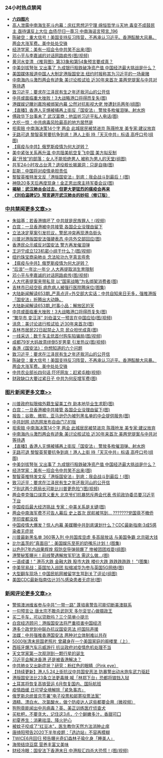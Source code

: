<div class="catlist">
<h3>24小时热点禁闻</h3>
<ul>
<li><b><a href="64photo" target="_blank">六四图片</a></b></li>
<li><a href="https://github.com/fqnews/bnews/blob/master/comments/20200524/1333483.md">高人泄露中南海生死斗内幕：庆红思想沪宁理 绵恒哲学斗天地 毒变不成鼓民主 亟待谋反上大位 血债尽归一尊习 中南海谣言预言_196</a></li>
<li><a href="https://github.com/fqnews/bnews/blob/master/cbnews/20200524/1333468.md">陈破空：重大信号！美国支持反习阵营，不再承认习近平。香港酝酿大风暴。两会大涨军费。美中处处交锋 </a></li>
<li><a href="https://github.com/fqnews/bnews/blob/master/topimagenews/20200524/1333588.md">经济学家：美有一招会令中共笑不出来(图)</a></li>
<li><a href="https://github.com/fqnews/bnews/blob/master/cbnews/20200524/1333719.md">邓小平与李嘉诚的对话网路疯传(图/视频)</a></li>
<li><a href="https://github.com/fqnews/bnews/blob/master/comments/20200524/1333454.md">黄河水变清 《推背图》第33象和第54象预言要成真？</a></li>
<li><a href="https://github.com/fqnews/bnews/blob/master/topimagenews/20200524/1333678.md">中美剑拔弩张 又出事了 九成银行股跌破净资产值 中国经济最大挑战是什么？</a></li>
<li><a href="https://github.com/fqnews/bnews/blob/master/cnnews/hknews/20200524/1333469.md">美国媒体报道中国人大制定港版国安法 纽约时报称其为习近平的一场豪赌</a></li>
<li><a href="https://github.com/fqnews/bnews/blob/master/topimagenews/20200524/1333729.md">中南海内斗激烈两会有迹象 美讨论核试验 近30年来首次 美两党提案与中共对等待遇</a></li>
<li><a href="https://github.com/fqnews/bnews/blob/master/comments/20200524/783172.md">致习近平：要求在江泽民有生之年还我河山的公开信</a></li>
<li><a href="https://github.com/fqnews/bnews/blob/master/cbnews/20200524/1333657.md">中共或面临重大挫败！3大战略港口将得而复失(图)</a></li>
<li><a href="https://github.com/fqnews/bnews/blob/master/yule/20200524/1333465.md">港媒娱记曝刘嘉玲被绑架内幕 公然对抗影视大佬 惨遭封杀两年(组图)</a></li>
<li><a href="https://github.com/fqnews/bnews/blob/master/topimagenews/20200524/1333704.md">【直播】香港人无惧被捕再上街反「国安法」 警放多枚催泪弹、射水炮</a></li>
<li><a href="https://github.com/fqnews/bnews/blob/master/cnnews/20200524/1333708.md">傅政华下台事未了 武汉富商：他监听习近平私人电话(图)</a></li>
<li><a href="https://github.com/fqnews/bnews/blob/master/cnnews/20200524/1333573.md">大吃一惊：中共病毒风险最高的地方居然是</a></li>
<li><a href="https://github.com/fqnews/bnews/blob/master/topimagenews/20200524/1333801.md">拒索赔 中南海决策14个字 两会 此城居民被禁进京 陈薇抢发 美专家:建议放弃</a></li>
<li><a href="https://github.com/fqnews/bnews/blob/master/topimagenews/20200524/1333679.md">无路可退 黎智英誓要抗争到底！港人上街 持「天灭中共」标语 高呼口号(组图)</a></li>
<li><a href="https://github.com/fqnews/bnews/blob/master/cbnews/20200524/1333703.md">【瘟疫与中共】俄罗斯疫情为何大逆转？</a></li>
<li><a href="https://github.com/fqnews/bnews/blob/master/comments/20200524/1333482.md">美中紧张关系再升温 中共阻美航空复飞中国 美方拟反制</a></li>
<li><a href="https://github.com/fqnews/bnews/blob/master/funmedia/20200524/1333654.md">最“开放”的部落：女人不能拒绝男人 被称为男人的天堂(组图)</a></li>
<li><a href="https://github.com/fqnews/bnews/blob/master/cnnews/hknews/20200524/1333504.md">共军24小时攻占台湾？退役舰长揭漏洞：只是自嗨(图)</a></li>
<li><a href="https://github.com/fqnews/bnews/blob/master/worldnews/usa/20200524/1333478.md">彭斯：中国将对疫情承担责任</a></li>
<li><a href="https://github.com/fqnews/bnews/blob/master/topimagenews/20200524/1333497.md">黎智英推特发文反「港版国安法」到底：我会战斗到最后！(图)</a></li>
<li><a href="https://github.com/fqnews/bnews/blob/master/worldnews/20200524/1333492.md">神隐20多天后再度现身！金正恩出席主持军委会议(图)</a></li>
<li><b><a href="https://github.com/fqnews/bnews/blob/master/comments/20200211/1275071.md" target="_blank">揭秘：武汉肺炎会过去，但更大更猛烈的瘟疫会再来</a></b></li>
<li><b><a href="https://github.com/fqnews/bnews/blob/master/comments/20200207/1272816.md" target="_blank">《刘伯温碑记》预言避开武汉肺炎的妙招（修订版）</a></b></li>
</ul>
</div>

<div class="catlist">
<h3><a href="https://github.com/fqnews/bnews/blob/master/cbnews/" target="_blank">中共禁闻</a><span><a href="https://github.com/fqnews/bnews/blob/master/cbnews/" target="_blank" rel="nofollow">更多文章>></a></span></h3>
<ul>
<li><a href="https://github.com/fqnews/bnews/blob/master/cbnews/20200525/1333875.md" target="_blank">朱镕基：若香港搞坏了 中共就是民族罪人！(视频)</a></li>
<li><a href="https://github.com/fqnews/bnews/blob/master/cbnews/20200525/1333849.md" target="_blank">白宫：一旦香港被中共接管 各国企业没理由留下</a></li>
<li><a href="https://github.com/fqnews/bnews/blob/master/cbnews/20200524/1333825.md" target="_blank">立法决定草案引发抗议，警民冲突再现港岛街头</a></li>
<li><a href="https://github.com/fqnews/bnews/blob/master/cbnews/20200524/1333822.md" target="_blank">川普对港版国安法强硬表态 中共外交部回应(图)</a></li>
<li><a href="https://github.com/fqnews/bnews/blob/master/cbnews/20200524/1333819.md" target="_blank">香港民众示威反对国安法 警方再发催泪弹</a></li>
<li><a href="https://github.com/fqnews/bnews/blob/master/cbnews/20200524/1333813.md" target="_blank">王沪宁成立123机密小组干什么？(图/视频)</a></li>
<li><a href="https://github.com/fqnews/bnews/blob/master/cbnews/20200524/782836.md" target="_blank">纽约珠宝商染肺炎 念法轮功九字真言痊愈</a></li>
<li><a href="https://github.com/fqnews/bnews/blob/master/cbnews/20200524/1333703.md" target="_blank">【瘟疫与中共】俄罗斯疫情为何大逆转？</a></li>
<li><a href="https://github.com/fqnews/bnews/blob/master/cbnews/20200524/1333738.md" target="_blank">“后浪”一年比一年少 人大再提取消生育限制</a></li>
<li><a href="https://github.com/fqnews/bnews/blob/master/cbnews/20200524/1333719.md" target="_blank">邓小平与李嘉诚的对话网路疯传(图/视频)</a></li>
<li><a href="https://github.com/fqnews/bnews/blob/master/cbnews/20200524/1333700.md" target="_blank">人大代表提案夹带私货 以“国家战略”为名绑架消费者(图)</a></li>
<li><a href="https://github.com/fqnews/bnews/blob/master/cbnews/20200524/1333694.md" target="_blank">吉林市已经空街 病危病人被强行医院腾床位(图集)</a></li>
<li><a href="https://github.com/fqnews/bnews/blob/master/cbnews/20200524/1333690.md" target="_blank">大陆新闻解读653期_严真点评+外交部大实话：中共自知来日无多，强推港版「国安法」折腾出大动静。</a></li>
<li><a href="https://github.com/fqnews/bnews/blob/master/cbnews/20200524/1333665.md" target="_blank">大陆新闻解读653期_时事小品：解放区的天</a></li>
<li><a href="https://github.com/fqnews/bnews/blob/master/cbnews/20200524/1333657.md" target="_blank">中共或面临重大挫败！3大战略港口将得而复失(图)</a></li>
<li><a href="https://github.com/fqnews/bnews/blob/master/cbnews/20200524/1333644.md" target="_blank">“繁华市 变汪洋” 刘伯温又一预言在中国应验(图/视频)</a></li>
<li><a href="https://github.com/fqnews/bnews/blob/master/cbnews/20200524/1333592.md" target="_blank">消息：美讨论进行核试验 近30年来首次(图)</a></li>
<li><a href="https://github.com/fqnews/bnews/blob/master/cbnews/20200524/1333591.md" target="_blank">吉林市居民22日起禁止入京 民众担忧成真(图)</a></li>
<li><a href="https://github.com/fqnews/bnews/blob/master/cbnews/20200524/1333590.md" target="_blank">一线采访：数千车主低首付购车陷骗局(图/视频)</a></li>
<li><a href="https://github.com/fqnews/bnews/blob/master/cbnews/20200524/1333589.md" target="_blank">成都79岁大妈故意绊倒5岁男童 引发热议(图/视频)</a></li>
<li><a href="https://github.com/fqnews/bnews/blob/master/cbnews/20200524/1333500.md" target="_blank">香港《国安法》：你想知道的六个问题</a></li>
<li><a href="https://github.com/fqnews/bnews/blob/master/comments/20200524/783172.md" target="_blank">致习近平：要求在江泽民有生之年还我河山的公开信</a></li>
<li><a href="https://github.com/fqnews/bnews/blob/master/cbnews/20200524/1333468.md" target="_blank">陈破空：重大信号！美国支持反习阵营，不再承认习近平。香港酝酿大风暴。两会大涨军费。美中处处交锋</a></li>
<li><a href="https://github.com/fqnews/bnews/blob/master/cbnews/20200524/1333415.md" target="_blank">中共农业部长四句话 吓坏网友：赶紧屯粮(视频)</a></li>
<li><a href="https://github.com/fqnews/bnews/blob/master/cbnews/20200524/1333406.md" target="_blank">财政缺口大要过紧日子 中共为何反增军费(图)</a></li>

</ul>
</div>
<div class="catlist">
<h3><a href="https://github.com/fqnews/bnews/blob/master/topimagenews/" target="_blank">图片新闻</a><span><a href="https://github.com/fqnews/bnews/blob/master/topimagenews/" target="_blank" rel="nofollow">更多文章>></a></span></h3>
<ul>
<li><a href="https://github.com/fqnews/bnews/blob/master/topimagenews/20200525/1333852.md" target="_blank">川普政府拟限缩外籍生留美工作 助本地毕业生求职(图)</a></li>
<li><a href="https://github.com/fqnews/bnews/blob/master/topimagenews/20200525/1333851.md" target="_blank">白宫：一旦香港被中共接管 各国企业没理由留下(图)</a></li>
<li><a href="https://github.com/fqnews/bnews/blob/master/topimagenews/20200524/1333830.md" target="_blank">报告：谷歌、微软、亚马逊仍为被列黑名单的中企提供服务(图)</a></li>
<li><a href="https://github.com/fqnews/bnews/blob/master/topimagenews/20200524/1333826.md" target="_blank">中共封网 动态网发布自由门7.81版</a></li>
<li><a href="https://github.com/fqnews/bnews/blob/master/topimagenews/20200524/1333801.md" target="_blank">拒索赔 中南海决策14个字 两会 此城居民被禁进京 陈薇抢发 美专家:建议放弃</a></li>
<li><a href="https://github.com/fqnews/bnews/blob/master/topimagenews/20200524/1333729.md" target="_blank">中南海内斗激烈两会有迹象 美讨论核试验 近30年来首次 美两党提案与中共对等待遇</a></li>
<li><a href="https://github.com/fqnews/bnews/blob/master/topimagenews/20200524/1333704.md" target="_blank">【直播】香港人无惧被捕再上街反「国安法」 警放多枚催泪弹、射水炮</a></li>
<li><a href="https://github.com/fqnews/bnews/blob/master/topimagenews/20200524/1333679.md" target="_blank">无路可退 黎智英誓要抗争到底！港人上街 持「天灭中共」标语 高呼口号(组图)</a></li>
<li><a href="https://github.com/fqnews/bnews/blob/master/topimagenews/20200524/1333678.md" target="_blank">中美剑拔弩张 又出事了 九成银行股跌破净资产值 中国经济最大挑战是什么？</a></li>
<li><a href="https://github.com/fqnews/bnews/blob/master/topimagenews/20200524/1333588.md" target="_blank">经济学家：美有一招会令中共笑不出来(图)</a></li>
<li><a href="https://github.com/fqnews/bnews/blob/master/topimagenews/20200524/1333497.md" target="_blank">黎智英推特发文反「港版国安法」到底：我会战斗到最后！(图)</a></li>
<li><a href="https://github.com/fqnews/bnews/blob/master/comments/20200524/783172.md" target="_blank">致习近平：要求在江泽民有生之年还我河山的公开信</a></li>
<li><a href="https://github.com/fqnews/bnews/blob/master/topimagenews/20200524/1333491.md" target="_blank">“FBI这两个原局长可能比川普更危险”(图/视频)</a></li>
<li><a href="https://github.com/fqnews/bnews/blob/master/topimagenews/20200523/1333395.md" target="_blank">两会李克强口误意义重大 北京爷们抗暴怒斥两会代表 传前政协委员要习近平下台</a></li>
<li><a href="https://github.com/fqnews/bnews/blob/master/topimagenews/20200523/1333394.md" target="_blank">中国疫后最大经济挑战 专家：中美关系是关键(图)</a></li>
<li><a href="https://github.com/fqnews/bnews/blob/master/topimagenews/20200523/1333370.md" target="_blank">两会中南海军费不可告人幕后 史上首次 民航被骂到… ???????党国竟不撤侨 学印度都没戏</a></li>
<li><a href="https://github.com/fqnews/bnews/blob/master/topimagenews/20200523/1333310.md" target="_blank">中国疫情大爆发？惊人内幕 美媒曝中共到底谋划什么？CDC最新指南:3成5感染者无症状</a></li>
<li><a href="https://github.com/fqnews/bnews/blob/master/topimagenews/20200523/1333279.md" target="_blank">川普最新黑名单 360等入列 中共国库空虚 多高层放话 与美国争霸 北京砸大钱</a></li>
<li><a href="https://github.com/fqnews/bnews/blob/master/topimagenews/20200523/1333231.md" target="_blank">比尔盖茨的“真面目”：美国娱乐至死的奶嘴乐计划！(图集)</a></li>
<li><a href="https://github.com/fqnews/bnews/blob/master/topimagenews/20200523/1333211.md" target="_blank">以色列7年内战果辉煌 叙防空导弹弱爆了 惨被团团戏耍(组图)</a></li>
<li><a href="https://github.com/fqnews/bnews/blob/master/topimagenews/20200523/1333173.md" target="_blank">港警秘笈曝光！前线警遇解放军犯法 需这么做…(图)</a></li>
<li><a href="https://github.com/fqnews/bnews/blob/master/topimagenews/20200523/1333071.md" target="_blank">一语成谶！“ 港币大跌 金融大跌 股市大跌 楼价大跌 跌跌跌跌跌！ ”(图集)</a></li>
<li><a href="https://github.com/fqnews/bnews/blob/master/topimagenews/20200523/1333047.md" target="_blank">中美贸易战：英国加入战团 拟缩减华为参与英国5G网络(图)</a></li>
<li><a href="https://github.com/fqnews/bnews/blob/master/topimagenews/20200523/1333046.md" target="_blank">大型翻车现场！中国民航网被留学生骂到关了评论(组图)</a></li>
<li><a href="https://github.com/fqnews/bnews/blob/master/topimagenews/20200523/1332956.md" target="_blank">美国CDC最新指南估计35%感染患者无症状(图)</a></li>

</ul>
</div>
<div class="catlist">
<h3><a href="https://github.com/fqnews/bnews/blob/master/comments/" target="_blank">新闻评论</a><span><a href="https://github.com/fqnews/bnews/blob/master/comments/" target="_blank" rel="nofollow">更多文章>></a></span></h3>
<ul>
<li><a href="https://github.com/fqnews/bnews/blob/master/comments/20200525/1333876.md" target="_blank">警惕澳洲维省参与中共“一带一路”  蓬培奥警告可能切断美澳联系</a></li>
<li><a href="https://github.com/fqnews/bnews/blob/master/comments/20200525/1333873.md" target="_blank">一句预言让 唐太宗不敢杀武则天 多尔衮甘心做摄政王</a></li>
<li><a href="https://github.com/fqnews/bnews/blob/master/comments/20200525/1333865.md" target="_blank">买二手车，可以贷款吗？三个简单小提示</a></li>
<li><a href="https://github.com/fqnews/bnews/blob/master/comments/20200525/1333856.md" target="_blank">白宫经济顾问：港版国安法将严重损害中国经济</a></li>
<li><a href="https://github.com/fqnews/bnews/blob/master/comments/20200525/1333845.md" target="_blank">港多个政党到中联办抗议国安恶法 吁国际声援</a></li>
<li><a href="https://github.com/fqnews/bnews/blob/master/comments/20200525/1333844.md" target="_blank">法媒：中共强推香港国安法  两种对立体制难以共存</a></li>
<li><a href="https://github.com/fqnews/bnews/blob/master/comments/20200524/1333808.md" target="_blank">5000张清末民国老照片 曾藏身在一个美国家庭的阁楼里（上）</a></li>
<li><a href="https://github.com/fqnews/bnews/blob/master/comments/20200524/1333799.md" target="_blank">西班牙爆汽车示威游行 抗议政府对疫情危机处理不当</a></li>
<li><a href="https://github.com/fqnews/bnews/blob/master/comments/20200524/1333783.md" target="_blank">天文学家第一次观测到一颗行星的诞生</a></li>
<li><a href="https://github.com/fqnews/bnews/blob/master/comments/20200524/1333779.md" target="_blank">习近平会解决香港 还是被香港解决？</a></li>
<li><a href="https://github.com/fqnews/bnews/blob/master/comments/20200524/1333762.md" target="_blank">中共肺炎又出新症状？研究：粉红色的眼睛（Pink eye）</a></li>
<li><a href="https://github.com/fqnews/bnews/blob/master/comments/20200524/1333761.md" target="_blank">【持续更新】港人5.24上街抗议中共国安恶法 防暴警出动水炮车武力驱赶</a></li>
<li><a href="https://github.com/fqnews/bnews/blob/master/comments/20200524/1333760.md" target="_blank">港版国安法比23条立法更毒辣 喊「林郑下台」恐都将锒铛入狱</a></li>
<li><a href="https://github.com/fqnews/bnews/blob/master/comments/20200524/1333759.md" target="_blank">土耳其将恢复高铁营运  6月恢复国内、国际航班</a></li>
<li><a href="https://github.com/fqnews/bnews/blob/master/comments/20200524/1333758.md" target="_blank">疫情趋缓 日可望全境解除「紧急事态」</a></li>
<li><a href="https://github.com/fqnews/bnews/blob/master/comments/20200524/1333757.md" target="_blank">俄罗斯总统普京签署“电子投票和邮寄投票法案”</a></li>
<li><a href="https://github.com/fqnews/bnews/blob/master/comments/20200524/1333756.md" target="_blank">酒精、漂白水、次氯酸水，做个防疫达人这些都要会用（微视频）</a></li>
<li><a href="https://github.com/fqnews/bnews/blob/master/comments/20200524/1333755.md" target="_blank">狗狗竟能闻出中共病毒？英、美正训练医疗侦查犬</a></li>
<li><a href="https://github.com/fqnews/bnews/blob/master/comments/20200524/1333754.md" target="_blank">买枇杷，不要贪大，记住这3点，个个鲜嫩多汁，香甜可囗</a></li>
<li><a href="https://github.com/fqnews/bnews/blob/master/comments/20200524/1333753.md" target="_blank">初夏养生：消暑祛湿、降火护心</a></li>
<li><a href="https://github.com/fqnews/bnews/blob/master/comments/20200524/1333752.md" target="_blank">被蚊子咬成了“红豆冰”，医生教你天然方法消肿止痒</a></li>
<li><a href="https://github.com/fqnews/bnews/blob/master/comments/20200524/1333751.md" target="_blank">唐绮阳预告2020下半年疫题：「选边站」不容再模糊</a></li>
<li><a href="https://github.com/fqnews/bnews/blob/master/comments/20200524/1333750.md" target="_blank">TWICE6月回归 预告曝光奇幻森林子瑜化身「睡美人」</a></li>
<li><a href="https://github.com/fqnews/bnews/blob/master/comments/20200524/1333749.md" target="_blank">海带结烧豆腐 营养丰富又美味</a></li>
<li><a href="https://github.com/fqnews/bnews/blob/master/comments/20200524/1333733.md" target="_blank">财经冷眼：国安法下香港末日 中港股汇四杀大恐慌！(图/视频)</a></li>

</ul>
</div>